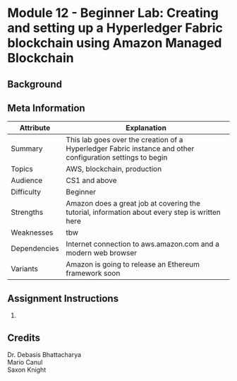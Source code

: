 # Module 12 - Beginner Lab: Creating and setting up a Hyperledger Fabric blockchain using Amazon Managed Blockchain

## Background

## Meta Information
| Attribute | Explanation |
| - | - |
| Summary | This lab goes over the creation of a Hyperledger Fabric instance and other configuration settings to begin |
| Topics | AWS, blockchain, production |
| Audience | CS1 and above |
| Difficulty | Beginner |
| Strengths | Amazon does a great job at covering the tutorial, information about every step is written here |
| Weaknesses | tbw |
| Dependencies | Internet connection to aws.amazon.com and a modern web browser |
| Variants | Amazon is going to release an Ethereum framework soon |

## Assignment Instructions
1. 

## Credits
Dr. Debasis Bhattacharya  
Mario Canul  
Saxon Knight  
